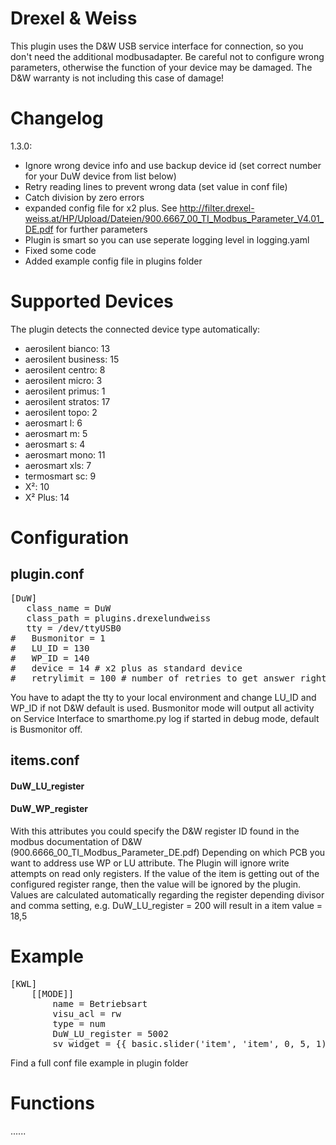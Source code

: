 # Drexel & Weiss

This plugin uses the D&W USB service interface for connection, so you don't need the additional modbusadapter. Be careful not to configure wrong parameters, otherwise the function of your device may be damaged. The D&W warranty is not including this case of damage!

Changelog
============

1.3.0:
* Ignore wrong device info and use backup device id (set correct number for your DuW device from list below)
* Retry reading lines to prevent wrong data (set value in conf file)
* Catch division by zero errors
* expanded config file for x2 plus. See http://filter.drexel-weiss.at/HP/Upload/Dateien/900.6667_00_TI_Modbus_Parameter_V4.01_DE.pdf for further parameters
* Plugin is smart so you can use seperate logging level in logging.yaml
* Fixed some code
* Added example config file in plugins folder


Supported Devices
============

The plugin detects the connected device type automatically:

   * aerosilent bianco: 13
   * aerosilent business: 15
   * aerosilent centro: 8
   * aerosilent micro: 3
   * aerosilent primus: 1
   * aerosilent stratos: 17
   * aerosilent topo: 2
   * aerosmart l: 6
   * aerosmart m: 5
   * aerosmart s: 4
   * aerosmart mono: 11
   * aerosmart xls: 7
   * termosmart sc: 9
   * X²: 10
   * X² Plus: 14


Configuration
=============

plugin.conf
-----------
<pre>
[DuW]
   class_name = DuW
   class_path = plugins.drexelundweiss
   tty = /dev/ttyUSB0
#   Busmonitor = 1
#   LU_ID = 130
#   WP_ID = 140
#   device = 14 # x2 plus as standard device
#   retrylimit = 100 # number of retries to get answer right
</pre>

You have to adapt the tty to your local environment and change LU_ID and WP_ID if not D&W default is used.
Busmonitor mode will output all activity on Service Interface to smarthome.py log if started in debug mode, default is Busmonitor off.

items.conf
--------------

#### DuW_LU_register
#### DuW_WP_register

With this attributes you could specify the D&W register ID found in the modbus documentation of D&W (900.6666_00_TI_Modbus_Parameter_DE.pdf)
Depending on which PCB you want to address use WP or LU attribute. The Plugin will ignore write attempts on read only registers.
If the value of the item is getting out of the configured register range, then the value will be ignored by the plugin.
Values are calculated automatically regarding the register depending divisor and comma setting, e.g. DuW_LU_register = 200 will result in a item value = 18,5

# Example
<pre>
[KWL]
    [[MODE]]
        name = Betriebsart
        visu_acl = rw
        type = num
        DuW_LU_register = 5002
        sv_widget = {{ basic.slider('item', 'item', 0, 5, 1) }}
</pre>

Find a full conf file example in plugin folder

Functions
=========

......
